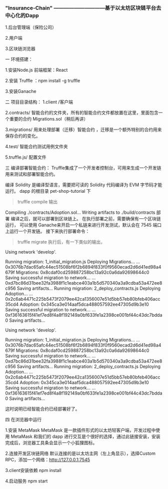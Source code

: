 ### "Insurance-Chain"  ——————————基于以太坊区块链平台去中心化的Dapp

1.后台管理端（保险公司）

2.用户端

3.区块链浏览器


一 环境搭建：

1.安装Node.js 前端框架：React

2.安装 Truffle ：npm install -g truffle

3.安装Ganache


二 项目目录结构：
1.client /客户端

2.contracts/ 智能合约的文件夹，所有的智能合约文件都放置在这里，里面包含一个重要的合约 Migrations.sol（稍后再讲）

3.migrations/ 用来处理部署（迁移）智能合约 ，迁移是一个额外特别的合约用来保存合约的变化。

4.test/ 智能合约测试用例文件夹

5.truffle.js/ 配置文件

三 编译部署智能合约：
Truffle集成了一个开发者控制台，可用来生成一个开发链用来测试和部署智能合约。

编译
Solidity 是编译型语言，需要把可读的 Solidity 代码编译为 EVM 字节码才能运行。
dapp 的根目录 pet-shop-tutorial 下

> truffle compile
输出

Compiling ./contracts/Adoption.sol...
Writing artifacts to ./build/contracts
部署
编译之后，就可以部署到区块链上。
在执行部署之前，需要确保有一个区块链运行， 可以使用
Ganache来开启一个私链来进行开发测试，默认会在 7545 端口上运行一个开发链。
接下来执行部署命令：

> truffle  migrate
执行后，有一下类似的输出，


Using network 'develop'.

Running migration: 1_initial_migration.js
  Deploying Migrations...
  ... 0x3076b7dac65afc44ec51508bf6f2b6894f833f0f9560ecad2d6d41ed98a4679f
  Migrations: 0x8cdaf0cd259887258bc13a92c0a6da92698644c0
Saving successful migration to network...
  ... 0xd7bc86d31bee32fa3988f1c1eabce403a1b5d570340a3a9cdba53a472ee8c956
Saving artifacts...
Running migration: 2_deploy_contracts.js
  Deploying Adoption...
  ... 0x2c6ab4471c225b5473f2079ee42ca1356007e51d5bb57eb80bfeb406acc35cd4
  Adoption: 0x345ca3e014aaf5dca488057592ee47305d9b3e10
Saving successful migration to network...
  ... 0xf36163615f41ef7ed8f4a8f192149a0bf633fe1a2398ce001bf44c43dc7bdda0
Saving artifacts...

Using network 'develop'.

Running migration: 1_initial_migration.js
  Deploying Migrations...
  ... 0x3076b7dac65afc44ec51508bf6f2b6894f833f0f9560ecad2d6d41ed98a4679f
  Migrations: 0x8cdaf0cd259887258bc13a92c0a6da92698644c0
Saving successful migration to network...
  ... 0xd7bc86d31bee32fa3988f1c1eabce403a1b5d570340a3a9cdba53a472ee8c956
Saving artifacts...
Running migration: 2_deploy_contracts.js
  Deploying Adoption...
  ... 0x2c6ab4471c225b5473f2079ee42ca1356007e51d5bb57eb80bfeb406acc35cd4
  Adoption: 0x345ca3e014aaf5dca488057592ee47305d9b3e10
Saving successful migration to network...
  ... 0xf36163615f41ef7ed8f4a8f192149a0bf633fe1a2398ce001bf44c43dc7bdda0
Saving artifacts...

这时说明已经智能合约已经部署好了。

四 在浏览器中运行

1.安装 MetaMask
MetaMask 是一款插件形式的以太坊轻客户端，开发过程中使用 MetaMask 和我们的 dapp 进行交互是个很好的选择，通过此链接安装，安装完成后，浏览器工具条会显示一个小狐狸图标。

2.连接开发区块链网络
默认连接的是以太坊主网（左上角显示），选择Custom RPC，添加一个网络：http://127.0.0.1:7545

3.client安装依赖 npm install

4.启动服务 npm start




